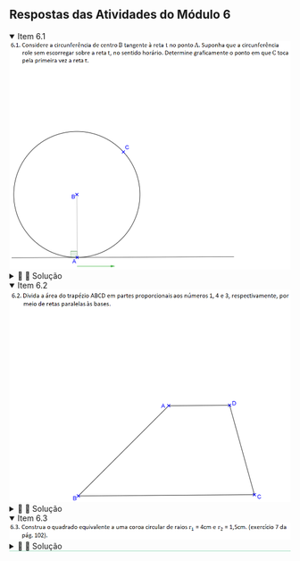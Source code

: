 <link rel="stylesheet" href="../../imagens/style.css">
<script type="text/x-mathjax-config">
  MathJax.Hub.Config({
    showProcessingMessages: false,
    tex2jax: { inlineMath: [['$','$'],['\\(','\\)']] }
  });
</script>
<script type="text/javascript" src="https://cdn.mathjax.org/mathjax/latest/MathJax.js?config=TeX-MML-AM_HTMLorMML"></script>

<h2 id="inicio">Respostas das Atividades do Módulo 6</h2> 
  <details open><summary>Item 6.1</summary>
  <img src="atv61.png" />
  <div class="combo"><details class="sub"><summary>&#x1f4cf; &#x1f4d0; Solução</summary>
  <p>Basta retificar a metade do arco <b>AC</b> usando o processo de Arquimedes.</p>
    <img style="width:80%" src="atv6.1_solucao.png"/>
	<figcaption>A medida <b>AP'</b> corresponde à metade do arco retificado <b>AP'</b>. Fazendo <b>PP' = AP'</b>, temos o ponto <b>P</b> correspondente à posição de <b>C</b> quando a circunferência rolar no sentido horário sobre a reta <b>t</b>.</figcaption>
  </details></div></details>
  <details open><summary>Item 6.2</summary>
  <img src="atv62.png" />
  <div class="combo"><details class="sub"><summary>&#x1f4cf; &#x1f4d0; Solução</summary>
  <p>Começamos com a determinação de <b>AY<sub>0</sub> = AE</b> sobre o arco capaz de 90&ordm; do lado <b>BE</b>. Construindo o segmento <b>X<sub>0</sub>Y<sub>0</sub> &perp; AE</b>, determinamos o segmento <b>BX<sub>0</sub></b> correspondente ao lado <b>AB</b> do trapézio.</p>
    <img style="width:80%" src="atv6.2_solucao.png"/>
	<figcaption>Dividindo o lado <b>BX<sub>0</sub></b> em partes proporcionais aos números 1, 4 e 3, temos os pontos <b>X<sub>1</sub></b> e <b>X<sub>2</sub></b> para construirmos as médidas geométricas de <b>EX<sub>1</sub></b> e <b>EX<sub>2</sub></b> com o lado <b>BE</b>. Traçando os arcos de centro <b>E</b> e raios <b>EY<sub>1</sub></b> e <b>EY<sub>2</sub></b>, encontramos sobre o lado <b>BE</b> os pontos de divisão <b>B<sub>1</sub></b> e <b>B<sub>2</sub></b>.</figcaption>
  </details></div></details>
  <details open style="border-bottom: 1px solid #a2dec0;"><summary>Item 6.3</summary>
  <img src="atv63.png" />
  <div class="combo"><details class="sub"><summary>&#x1f4cf; &#x1f4d0; Solução</summary>
  <p>O raio <b>R</b> de um círculo equivalente à área da coroa circular é encontrado usando o teorema de Pitágoras: <b>R</b> é um cateto do triângulo retângulo com hipotenusa <b>r<sub>1</sub></b> e o outro cateto com medida <b>r<sub>2</sub></b>.</p>
	<img src="atv6.3_solucao.png"/>
	<figcaption>A média geométrica entre <b>&pi;R</b> e <b>R</b> será o lado do quadrado equivalente à área da coroa circular. Neste exercício, eu optei por usar o método de Arquimedes para retificar a circunferência de raio <b>R</b>.</figcaption>
  </details></div></figcaption>
  </details>
  </div></details>
   




